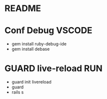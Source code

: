 # README
# Conf Debug VSCODE

* gem install ruby-debug-ide
* gem install debase

# GUARD  live-reload RUN
 * guard init livereload
 * guard
 * rails s
